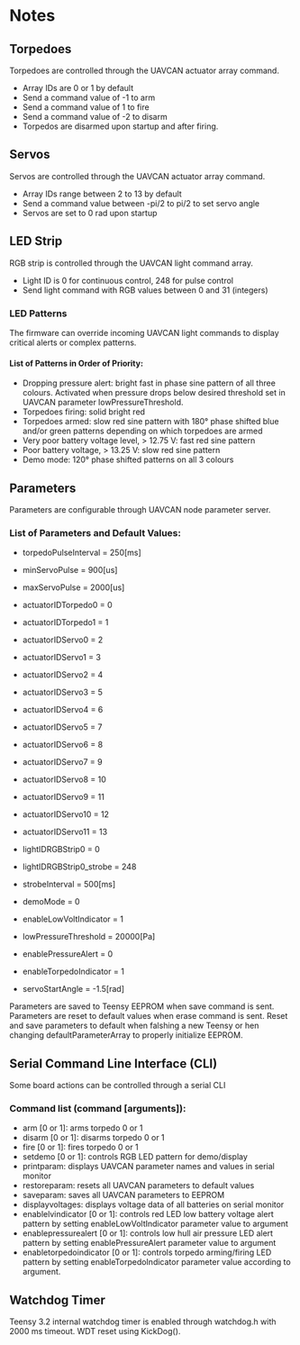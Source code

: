 # Notes

## Torpedoes

Torpedoes are controlled through the UAVCAN actuator array command.
- Array IDs are 0 or 1 by default
- Send a command value of -1 to arm
- Send a command value of 1 to fire
- Send a command value of -2 to disarm
- Torpedos are disarmed upon startup and after firing.

## Servos

Servos are controlled through the UAVCAN actuator array command.
- Array IDs range between 2 to 13 by default
- Send a command value between -pi/2 to pi/2 to set servo angle
- Servos are set to 0 rad upon startup

## LED Strip

RGB strip is controlled through the UAVCAN light command array.
- Light ID is 0 for continuous control, 248 for pulse control
- Send light command with RGB values between 0 and 31 (integers)

### LED Patterns

The firmware can override incoming UAVCAN light commands to display critical alerts or complex patterns.

#### List of Patterns in Order of Priority:
- Dropping pressure alert: bright fast in phase sine pattern of all three colours.
Activated when pressure drops below desired threshold set in UAVCAN parameter lowPressureThreshold.
- Torpedoes firing: solid bright red
- Torpedoes armed: slow red sine pattern with 180° phase shifted blue and/or green patterns depending on which torpedoes are armed
- Very poor battery voltage level, > 12.75 V: fast red sine pattern
- Poor battery voltage, > 13.25 V: slow red sine pattern
- Demo mode: 120° phase shifted patterns on all 3 colours

## Parameters

Parameters are configurable through UAVCAN node parameter server.

### List of Parameters and Default Values:

- torpedoPulseInterval = 250[ms]
- minServoPulse = 900[us]
- maxServoPulse = 2000[us]
- actuatorIDTorpedo0 = 0
- actuatorIDTorpedo1 = 1

- actuatorIDServo0 = 2
- actuatorIDServo1 = 3
- actuatorIDServo2 = 4
- actuatorIDServo3 = 5
- actuatorIDServo4 = 6

- actuatorIDServo5 = 7
- actuatorIDServo6 = 8
- actuatorIDServo7 = 9
- actuatorIDServo8 = 10
- actuatorIDServo9 = 11

- actuatorIDServo10 = 12
- actuatorIDServo11 = 13
- lightIDRGBStrip0 = 0
- lightIDRGBStrip0_strobe = 248
- strobeInterval = 500[ms]

- demoMode = 0
- enableLowVoltIndicator = 1
- lowPressureThreshold = 20000[Pa]
- enablePressureAlert = 0
- enableTorpedoIndicator = 1

- servoStartAngle = -1.5[rad]

Parameters are saved to Teensy EEPROM when save command is sent.
Parameters are reset to default values when erase command is sent.
Reset and save parameters to default when falshing a new Teensy or hen changing defaultParameterArray to properly initialize EEPROM.

## Serial Command Line Interface (CLI)

Some board actions can be controlled through a serial CLI

### Command list (command [arguments]):
- arm [0 or 1]: arms torpedo 0 or 1
- disarm [0 or 1]: disarms torpedo 0 or 1
- fire [0 or 1]: fires torpedo 0 or 1
- setdemo [0 or 1]: controls RGB LED pattern for demo/display
- printparam: displays UAVCAN parameter names and values in serial monitor
- restoreparam: resets all UAVCAN parameters to default values
- saveparam: saves all UAVCAN parameters to EEPROM
- displayvoltages: displays voltage data of all batteries on serial monitor
- enablelvindicator [0 or 1]: controls red LED low battery voltage alert pattern by setting enableLowVoltIndicator parameter value to argument
- enablepressurealert [0 or 1]: controls low hull air pressure LED alert pattern by setting enablePressureAlert parameter value to argument
- enabletorpedoindicator [0 or 1]: controls torpedo arming/firing LED pattern by setting enableTorpedoIndicator parameter value according to argument.


## Watchdog Timer

Teensy 3.2 internal watchdog timer is enabled through watchdog.h with 2000 ms timeout.
WDT reset using KickDog().
